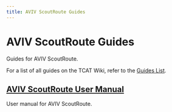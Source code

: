 ```yaml
---
title: AVIV ScoutRoute Guides
---
```


# AVIV ScoutRoute Guides

Guides for AVIV ScoutRoute.

For a list of all guides on the TCAT Wiki, refer to the [Guides List](../../../../../guides/index.md).

## [AVIV ScoutRoute User Manual](user-manual.md)

User manual for AVIV ScoutRoute.
